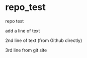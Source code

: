 # repo_test
repo test

add a line of text

2nd line of text (from Github directly)

3rd line from git site
